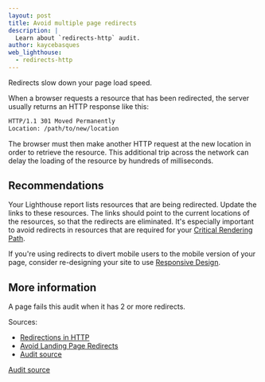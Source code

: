 ```yaml
---
layout: post
title: Avoid multiple page redirects
description: |
  Learn about `redirects-http` audit.
author: kaycebasques
web_lighthouse:
  - redirects-http
---
```


Redirects slow down your page load speed.

When a browser requests a resource that has been redirected,
the server usually returns an HTTP response like this:

```html
HTTP/1.1 301 Moved Permanently
Location: /path/to/new/location
```

The browser must then make another HTTP request at the new location in order to
retrieve the resource. This additional trip across the network can delay the
loading of the resource by hundreds of milliseconds.

## Recommendations

Your Lighthouse report lists resources that are being redirected.
Update the links to these resources. The links should
point to the current locations of the resources, so that the redirects are
eliminated. It's especially important to avoid redirects in resources that
are required for your [Critical Rendering Path](https://developers.google.com/web/fundamentals/performance/critical-rendering-path/).

If you're using redirects to divert mobile users to the mobile version of your
page, consider re-designing your site to use [Responsive Design](https://developers.google.com/web/fundamentals/design-and-ux/responsive/).

## More information

A page fails this audit when it has 2 or more redirects.

Sources:

- [Redirections in HTTP](https://developer.mozilla.org/en-US/docs/Web/HTTP/Redirections)
- [Avoid Landing Page Redirects](https://developers.google.com/speed/docs/insights/AvoidRedirects)
- [Audit source](https://github.com/GoogleChrome/lighthouse/blob/master/lighthouse-core/audits/redirects.js)

[Audit source](https://github.com/GoogleChrome/lighthouse/blob/master/lighthouse-core/audits/redirects.js)